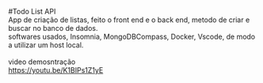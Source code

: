 #Todo List API
<br>
App de criação de listas, feito o front end e o back end,
metodo de criar e buscar no banco de dados.
<br>
softwares usados, Insomnia, MongoDBCompass, Docker, Vscode, de modo a utilizar um host local.
<br>
<br>
video demosntração
<br>
https://youtu.be/K1BIPs1Z1yE
